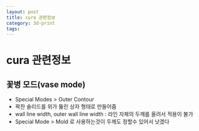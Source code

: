 ```yaml
---
layout: post
title: cura 관련정보
category: 3d-print
tags: 
---
```


# cura 관련정보
## 꽃병 모드(vase mode)
* Special Modes > Outer Contour
* 꽉찬 솔리드를 위가 뚫린 상자 형태로 만들어줌
* wall line width, outer wall line width : 라인 자체의 두깨를 올려서 적용이 불가
* Special Mode > Mold 로 사용하는것이 두께도 정할수 있어서 낫겠다